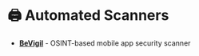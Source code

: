 # 🖨️ Automated Scanners

* [**BeVigil**](https://bevigil.com/osint-api) - OSINT-based mobile app security scanner
